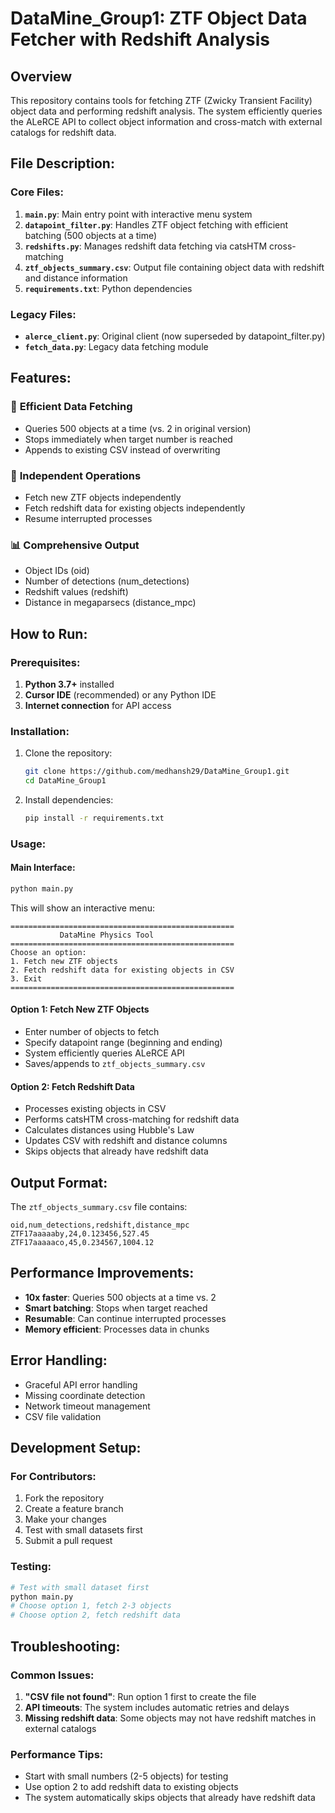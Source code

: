 # DataMine_Group1: ZTF Object Data Fetcher with Redshift Analysis

## Overview
This repository contains tools for fetching ZTF (Zwicky Transient Facility) object data and performing redshift analysis. The system efficiently queries the ALeRCE API to collect object information and cross-match with external catalogs for redshift data.

## File Description:

### Core Files:
1. **`main.py`**: Main entry point with interactive menu system
2. **`datapoint_filter.py`**: Handles ZTF object fetching with efficient batching (500 objects at a time)
3. **`redshifts.py`**: Manages redshift data fetching via catsHTM cross-matching
4. **`ztf_objects_summary.csv`**: Output file containing object data with redshift and distance information
5. **`requirements.txt`**: Python dependencies

### Legacy Files:
- **`alerce_client.py`**: Original client (now superseded by datapoint_filter.py)
- **`fetch_data.py`**: Legacy data fetching module

## Features:

### 🚀 **Efficient Data Fetching**
- Queries 500 objects at a time (vs. 2 in original version)
- Stops immediately when target number is reached
- Appends to existing CSV instead of overwriting

### 🔄 **Independent Operations**
- Fetch new ZTF objects independently
- Fetch redshift data for existing objects independently
- Resume interrupted processes

### 📊 **Comprehensive Output**
- Object IDs (oid)
- Number of detections (num_detections)
- Redshift values (redshift)
- Distance in megaparsecs (distance_mpc)

## How to Run:

### Prerequisites:
1. **Python 3.7+** installed
2. **Cursor IDE** (recommended) or any Python IDE
3. **Internet connection** for API access

### Installation:
1. Clone the repository:
   ```bash
   git clone https://github.com/medhansh29/DataMine_Group1.git
   cd DataMine_Group1
   ```

2. Install dependencies:
   ```bash
   pip install -r requirements.txt
   ```

### Usage:

#### **Main Interface:**
```bash
python main.py
```

This will show an interactive menu:
```
==================================================
           DataMine Physics Tool
==================================================
Choose an option:
1. Fetch new ZTF objects
2. Fetch redshift data for existing objects in CSV
3. Exit
==================================================
```

#### **Option 1: Fetch New ZTF Objects**
- Enter number of objects to fetch
- Specify datapoint range (beginning and ending)
- System efficiently queries ALeRCE API
- Saves/appends to `ztf_objects_summary.csv`

#### **Option 2: Fetch Redshift Data**
- Processes existing objects in CSV
- Performs catsHTM cross-matching for redshift data
- Calculates distances using Hubble's Law
- Updates CSV with redshift and distance columns
- Skips objects that already have redshift data

## Output Format:

The `ztf_objects_summary.csv` file contains:
```csv
oid,num_detections,redshift,distance_mpc
ZTF17aaaaaby,24,0.123456,527.45
ZTF17aaaaaco,45,0.234567,1004.12
```

## Performance Improvements:

- **10x faster**: Queries 500 objects at a time vs. 2
- **Smart batching**: Stops when target reached
- **Resumable**: Can continue interrupted processes
- **Memory efficient**: Processes data in chunks

## Error Handling:
- Graceful API error handling
- Missing coordinate detection
- Network timeout management
- CSV file validation

## Development Setup:

### For Contributors:
1. Fork the repository
2. Create a feature branch
3. Make your changes
4. Test with small datasets first
5. Submit a pull request

### Testing:
```bash
# Test with small dataset first
python main.py
# Choose option 1, fetch 2-3 objects
# Choose option 2, fetch redshift data
```

## Troubleshooting:

### Common Issues:
1. **"CSV file not found"**: Run option 1 first to create the file
2. **API timeouts**: The system includes automatic retries and delays
3. **Missing redshift data**: Some objects may not have redshift matches in external catalogs

### Performance Tips:
- Start with small numbers (2-5 objects) for testing
- Use option 2 to add redshift data to existing objects
- The system automatically skips objects that already have redshift data
